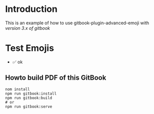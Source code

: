 # Introduction

This is an example of how to use gitbook-plugin-advanced-emoji with *version 3.x of gitbook*


# Test Emojis

  * :white_check_mark: ok

## Howto build PDF of this GitBook

```
nom install
npm run gitbook:install
npm run gitbook:build
# or
npm run gitbook:serve
```